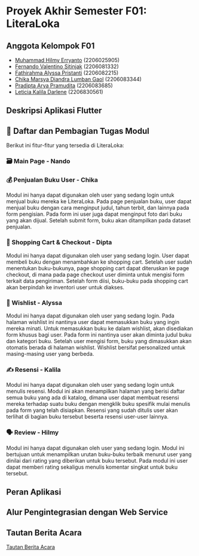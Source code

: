 # Proyek Akhir Semester F01: LiteraLoka

## Anggota Kelompok F01 
* [Muhammad Hilmy Erryanto](https://github.com/m-hilmy-erryanto) (2206025905)
* [Fernando Valentino Sitinjak](https://github.com/Scarletra) (2206081332)
* [Fathirahma Alyssa Pristanti](https://github.com/alyssapristanti) (2206082215)
* [Chika Marsya Diandra Lumban Gaol](https://github.com/chikamarsyaa) (2206083344)
* [Pradipta Arya Pramudita](https://github.com/Pradiptaa) (2206083685)
* [Leticia Kalila Darlene](https://github.com/leticiakalila) (2206830561)

## Deskripsi Aplikasi Flutter

## 📁 Daftar dan Pembagian Tugas Modul
Berikut ini fitur-fitur yang tersedia di LiteraLoka:
### 🗃️ Main Page - Nando


### 💰 Penjualan Buku User - Chika
Modul ini hanya dapat digunakan oleh user yang sedang login untuk menjual buku mereka ke LiteraLoka. Pada page penjualan buku, user dapat menjual buku dengan cara menginput judul, tahun terbit, dan lainnya pada form pengisian. Pada form ini user juga dapat menginput foto dari buku yang akan dijual. Setelah submit form, buku akan ditampilkan pada dataset penjualan.

### 🛒 Shopping Cart & Checkout - Dipta
Modul ini hanya dapat digunakan oleh user yang sedang login. User dapat membeli buku dengan menambahkan ke shopping cart. Setelah user sudah menentukan buku-bukunya, page shopping cart dapat diteruskan ke page checkout, di mana pada page checkout user diminta untuk mengisi form terkait data pengiriman. Setelah form diisi, buku-buku pada shopping cart akan berpindah ke inventori user untuk diakses. 

### 📃 Wishlist - Alyssa
Modul ini hanya dapat digunakan oleh user yang sedang login. Pada halaman wishlist ini nantinya user dapat memasukkan buku yang ingin mereka minati. Untuk memasukkan buku ke dalam wishlist, akan disediakan form khusus bagi user. Pada form ini nantinya user akan diminta judul buku dan kategori buku. Setelah user mengisi form, buku yang dimasukkan akan otomatis berada di halaman wishlist. Wishlist bersifat personalized untuk masing-masing user yang berbeda.

### ✍️ Resensi - Kalila
Modul ini hanya dapat digunakan oleh user yang sedang login untuk menulis resensi. Modul ini akan menampilkan halaman yang berisi daftar semua buku yang ada di katalog, dimana user dapat membuat resensi mereka terhadap suatu buku dengan mengklik buku spesifik mulai menulis pada form yang telah disiapkan. Resensi yang sudah ditulis user akan terlihat di bagian buku tersebut beserta resensi user-user lainnya.

### 🗣️ Review - Hilmy
Modul ini hanya dapat digunakan oleh user yang sedang login. Modul ini bertujuan untuk menampilkan urutan buku-buku terbaik menurut user yang dinilai dari rating yang diberikan untuk buku tersebut. Pada modul ini user dapat memberi rating sekaligus menulis komentar singkat untuk buku tersebut.

## Peran Aplikasi

## Alur Pengintegrasian dengan Web Service

## Tautan Berita Acara
[Tautan Berita Acara](https://docs.google.com/spreadsheets/d/1OgDLNwG6hoevTCDRE_hrmAe9ShIobUsRR0xR4fEhtlg/edit#gid=0)